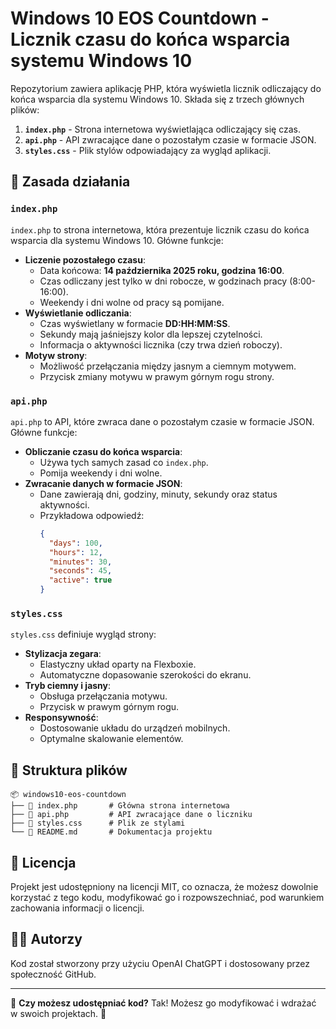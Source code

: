 # Windows 10 EOS Countdown - Licznik czasu do końca wsparcia systemu Windows 10

Repozytorium zawiera aplikację PHP, która wyświetla licznik odliczający do końca wsparcia dla systemu Windows 10. Składa się z trzech głównych plików:

1. **`index.php`** - Strona internetowa wyświetlająca odliczający się czas.
2. **`api.php`** - API zwracające dane o pozostałym czasie w formacie JSON.
3. **`styles.css`** - Plik stylów odpowiadający za wygląd aplikacji.

## 🔧 Zasada działania

### `index.php`
`index.php` to strona internetowa, która prezentuje licznik czasu do końca wsparcia dla systemu Windows 10. Główne funkcje:

- **Liczenie pozostałego czasu**:
  - Data końcowa: **14 października 2025 roku, godzina 16:00**.
  - Czas odliczany jest tylko w dni robocze, w godzinach pracy (8:00-16:00).
  - Weekendy i dni wolne od pracy są pomijane.
- **Wyświetlanie odliczania**:
  - Czas wyświetlany w formacie **DD:HH:MM:SS**.
  - Sekundy mają jaśniejszy kolor dla lepszej czytelności.
  - Informacja o aktywności licznika (czy trwa dzień roboczy).
- **Motyw strony**:
  - Możliwość przełączania między jasnym a ciemnym motywem.
  - Przycisk zmiany motywu w prawym górnym rogu strony.

### `api.php`
`api.php` to API, które zwraca dane o pozostałym czasie w formacie JSON. Główne funkcje:

- **Obliczanie czasu do końca wsparcia**:
  - Używa tych samych zasad co `index.php`.
  - Pomija weekendy i dni wolne.
- **Zwracanie danych w formacie JSON**:
  - Dane zawierają dni, godziny, minuty, sekundy oraz status aktywności.
  - Przykładowa odpowiedź:
    ```json
    {
      "days": 100,
      "hours": 12,
      "minutes": 30,
      "seconds": 45,
      "active": true
    }
    ```

### `styles.css`
`styles.css` definiuje wygląd strony:

- **Stylizacja zegara**:
  - Elastyczny układ oparty na Flexboxie.
  - Automatyczne dopasowanie szerokości do ekranu.
- **Tryb ciemny i jasny**:
  - Obsługa przełączania motywu.
  - Przycisk w prawym górnym rogu.
- **Responsywność**:
  - Dostosowanie układu do urządzeń mobilnych.
  - Optymalne skalowanie elementów.

## 📂 Struktura plików
```
📦 windows10-eos-countdown
├── 📄 index.php       # Główna strona internetowa
├── 📄 api.php         # API zwracające dane o liczniku
├── 📄 styles.css      # Plik ze stylami
└── 📄 README.md       # Dokumentacja projektu
```

## 📜 Licencja
Projekt jest udostępniony na licencji MIT, co oznacza, że możesz dowolnie korzystać z tego kodu, modyfikować go i rozpowszechniać, pod warunkiem zachowania informacji o licencji.

## 👨‍💻 Autorzy
Kod został stworzony przy użyciu OpenAI ChatGPT i dostosowany przez społeczność GitHub.

---
🔹 **Czy możesz udostępniać kod?** Tak! Możesz go modyfikować i wdrażać w swoich projektach. 🎯
